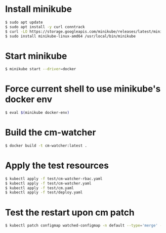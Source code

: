 # Install minikube

```sh
$ sudo apt update
$ sudo apt install -y curl conntrack
$ curl -LO https://storage.googleapis.com/minikube/releases/latest/minikube-linux-amd64
$ sudo install minikube-linux-amd64 /usr/local/bin/minikube
```

# Start minikube
```sh
$ minikube start --driver=docker
```

# Force current shell to use minikube's docker env
```sh
$ eval $(minikube docker-env)
```

# Build the cm-watcher
```sh
$ docker build -t cm-watcher:latest .
```

# Apply the test resources
```sh
$ kubectl apply -f test/cm-watcher-rbac.yaml
$ kubectl apply -f test/cm-watcher.yaml
$ kubectl apply -f test/cm.yaml
$ kubectl apply -f test/deploy.yaml
```

# Test the restart upon cm patch
```sh
$ kubectl patch configmap watched-configmap -n default --type='merge' -p '{"data":{"LOG_LEVEL":"debug"}}'
```